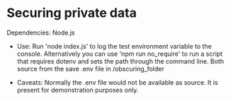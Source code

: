 # Securing private data

Dependencies: Node.js

- Use: Run 'node index.js' to log the test environment variable to the console. Alternatively you can use 'npm run no_require' to run a script that requires dotenv and sets the path through the command line. Both source from the save .env file in /obscuring_folder

- Caveats: Normally the .env file would not be available as source. It is present for demonstration purposes only.
